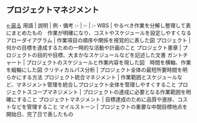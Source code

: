 ## プロジェクトマネジメント
[←戻る](README.md)
用語 | 説明 | 例・備考
:- | :- | :-
WBS | やるべき作業を分解し整理して表にまとめたもの　作業が明確になり、コストやスケジュールを設定しやすくなる
アローダイアグラム | 作業項目の順序や関係を視覚的に表した図
プロジェクト | 何かの目標を達成するための一時的な活動や計画のこと
プロジェクト憲章 | プロジェクトの目的や目標、大まかなスケジュールなどを記述した文書
ガントチャート | プロジェクトのスケジュールと作業内容を現した図　時間を横軸、作業を縦軸にした図
クリティカルパス分析 | プロジェクト全体の最短所要時間を明らかにする方法
プロジェクト統合マネジメント | 作業範囲とスケジュールなど、マネジメント管理を統合しプロジェクト全体を管理しやすくすること
プロジェクトスコープマネジメント | プロジェクトの達成に必要となる作業範囲を明確にすること
プロジェクトマネジメント | 目標達成のために品質や進捗、コストなどを管理すること
マイルストーン | プロジェクトの重要な中間目標地点を開始日、完了日で表したもの